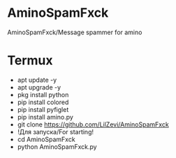 # AminoSpamFxck
AminoSpamFxck/Message spammer for amino

# Termux
- apt update -y
- apt upgrade -y
- pkg install python
- pip install colored
- pip install pyfiglet
- pip install amino.py
- git clone https://github.com/LilZevi/AminoSpamFxck
- !Для запуска/For starting!
- cd AminoSpamFxck
- python AminoSpamFxck.py
